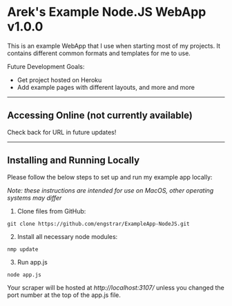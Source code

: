 # Arek's Example Node.JS WebApp v1.0.0

This is an example WebApp that I use when starting most of my projects. It contains different common formats and templates for me to use.

Future Development Goals:

-   Get project hosted on Heroku
-   Add example pages with different layouts, and more and more

---

## Accessing Online (not currently available)

Check back for URL in future updates!

---

## Installing and Running Locally

Please follow the below steps to set up and run my example app locally:

_Note: these instructions are intended for use on MacOS, other operating systems may differ_

1. Clone files from GitHub:

```
git clone https://github.com/engstrar/ExampleApp-NodeJS.git
```

2. Install all necessary node modules:

```
nmp update
```

3. Run app.js

```
node app.js
```

Your scraper will be hosted at _http://localhost:3107/_ unless you changed the port number at the top of the app.js file.
